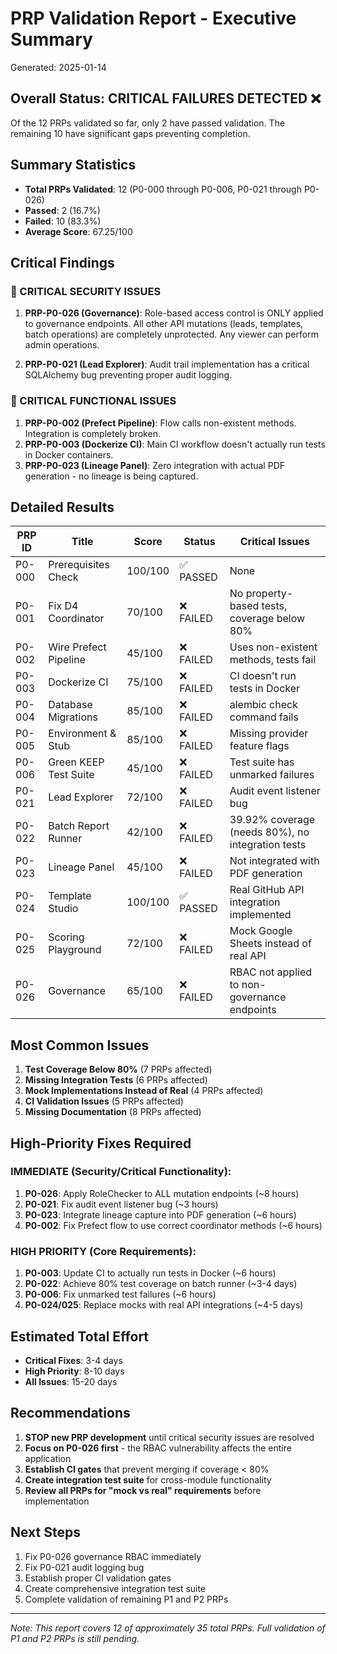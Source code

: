 # PRP Validation Report - Executive Summary

Generated: 2025-01-14

## Overall Status: CRITICAL FAILURES DETECTED ❌

Of the 12 PRPs validated so far, only 2 have passed validation. The remaining 10 have significant gaps preventing completion.

## Summary Statistics

- **Total PRPs Validated**: 12 (P0-000 through P0-006, P0-021 through P0-026)
- **Passed**: 2 (16.7%)
- **Failed**: 10 (83.3%)
- **Average Score**: 67.25/100

## Critical Findings

### 🚨 CRITICAL SECURITY ISSUES

1. **PRP-P0-026 (Governance)**: Role-based access control is ONLY applied to governance endpoints. All other API mutations (leads, templates, batch operations) are completely unprotected. Any viewer can perform admin operations.

2. **PRP-P0-021 (Lead Explorer)**: Audit trail implementation has a critical SQLAlchemy bug preventing proper audit logging.

### 🚨 CRITICAL FUNCTIONAL ISSUES

1. **PRP-P0-002 (Prefect Pipeline)**: Flow calls non-existent methods. Integration is completely broken.
2. **PRP-P0-003 (Dockerize CI)**: Main CI workflow doesn't actually run tests in Docker containers.
3. **PRP-P0-023 (Lineage Panel)**: Zero integration with actual PDF generation - no lineage is being captured.

## Detailed Results

| PRP ID | Title | Score | Status | Critical Issues |
|--------|-------|-------|--------|-----------------|
| P0-000 | Prerequisites Check | 100/100 | ✅ PASSED | None |
| P0-001 | Fix D4 Coordinator | 70/100 | ❌ FAILED | No property-based tests, coverage below 80% |
| P0-002 | Wire Prefect Pipeline | 45/100 | ❌ FAILED | Uses non-existent methods, tests fail |
| P0-003 | Dockerize CI | 75/100 | ❌ FAILED | CI doesn't run tests in Docker |
| P0-004 | Database Migrations | 85/100 | ❌ FAILED | alembic check command fails |
| P0-005 | Environment & Stub | 85/100 | ❌ FAILED | Missing provider feature flags |
| P0-006 | Green KEEP Test Suite | 45/100 | ❌ FAILED | Test suite has unmarked failures |
| P0-021 | Lead Explorer | 72/100 | ❌ FAILED | Audit event listener bug |
| P0-022 | Batch Report Runner | 42/100 | ❌ FAILED | 39.92% coverage (needs 80%), no integration tests |
| P0-023 | Lineage Panel | 45/100 | ❌ FAILED | Not integrated with PDF generation |
| P0-024 | Template Studio | 100/100 | ✅ PASSED | Real GitHub API integration implemented |
| P0-025 | Scoring Playground | 72/100 | ❌ FAILED | Mock Google Sheets instead of real API |
| P0-026 | Governance | 65/100 | ❌ FAILED | RBAC not applied to non-governance endpoints |

## Most Common Issues

1. **Test Coverage Below 80%** (7 PRPs affected)
2. **Missing Integration Tests** (6 PRPs affected)
3. **Mock Implementations Instead of Real** (4 PRPs affected)
4. **CI Validation Issues** (5 PRPs affected)
5. **Missing Documentation** (8 PRPs affected)

## High-Priority Fixes Required

### IMMEDIATE (Security/Critical Functionality):
1. **P0-026**: Apply RoleChecker to ALL mutation endpoints (~8 hours)
2. **P0-021**: Fix audit event listener bug (~3 hours)
3. **P0-023**: Integrate lineage capture into PDF generation (~6 hours)
4. **P0-002**: Fix Prefect flow to use correct coordinator methods (~6 hours)

### HIGH PRIORITY (Core Requirements):
1. **P0-003**: Update CI to actually run tests in Docker (~6 hours)
2. **P0-022**: Achieve 80% test coverage on batch runner (~3-4 days)
3. **P0-006**: Fix unmarked test failures (~6 hours)
4. **P0-024/025**: Replace mocks with real API integrations (~4-5 days)

## Estimated Total Effort

- **Critical Fixes**: 3-4 days
- **High Priority**: 8-10 days  
- **All Issues**: 15-20 days

## Recommendations

1. **STOP new PRP development** until critical security issues are resolved
2. **Focus on P0-026 first** - the RBAC vulnerability affects the entire application
3. **Establish CI gates** that prevent merging if coverage < 80%
4. **Create integration test suite** for cross-module functionality
5. **Review all PRPs for "mock vs real" requirements** before implementation

## Next Steps

1. Fix P0-026 governance RBAC immediately
2. Fix P0-021 audit logging bug
3. Establish proper CI validation gates
4. Create comprehensive integration test suite
5. Complete validation of remaining P1 and P2 PRPs

---

*Note: This report covers 12 of approximately 35 total PRPs. Full validation of P1 and P2 PRPs is still pending.*